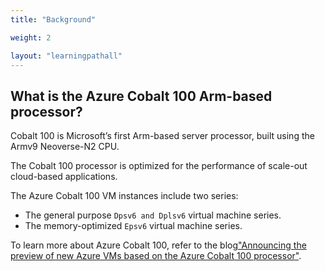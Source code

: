 ```yaml
---
title: "Background"

weight: 2

layout: "learningpathall"
---
```


## What is the Azure Cobalt 100 Arm-based processor?

Cobalt 100 is Microsoft’s first Arm-based server processor, built using the Armv9 Neoverse-N2 CPU. 

The Cobalt 100 processor is optimized for the performance of scale-out cloud-based applications. 

The Azure Cobalt 100 VM instances include two series: 

* The general purpose `Dpsv6 and Dplsv6` virtual machine series. 
* The memory-optimized `Epsv6` virtual machine series. 

To learn more about Azure Cobalt 100, refer to the blog["Announcing the preview of new Azure VMs based on the Azure Cobalt 100 processor"](https://techcommunity.microsoft.com/t5/azure-compute-blog/announcing-the-preview-of-new-azure-vms-based-on-the-azure/ba-p/4146353).

